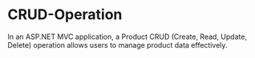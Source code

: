 # CRUD-Operation
In an ASP.NET MVC application, a Product CRUD (Create, Read, Update, Delete) operation allows users to manage product data effectively.
